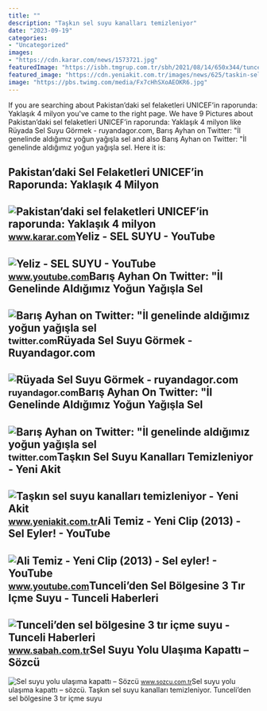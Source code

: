 ```yaml
---
title: ""
description: "Taşkın sel suyu kanalları temizleniyor"
date: "2023-09-19"
categories:
- "Uncategorized"
images:
- "https://cdn.karar.com/news/1573721.jpg"
featuredImage: "https://isbh.tmgrup.com.tr/sbh/2021/08/14/650x344/tunceliden-selden-etkilenen-kastamonu-ve-sinopa-3-1628954115107.jpg"
featured_image: "https://cdn.yeniakit.com.tr/images/news/625/taskin-sel-suyu-kanallari-temizleniyor-1564734804.jpg"
image: "https://pbs.twimg.com/media/Fx7cHhSXoAEOKR6.jpg"
---
```


If you are searching about Pakistan’daki sel felaketleri UNICEF’in raporunda: Yaklaşık 4 milyon you've came to the right page. We have 9 Pictures about Pakistan’daki sel felaketleri UNICEF’in raporunda: Yaklaşık 4 milyon like Rüyada Sel Suyu Görmek - ruyandagor.com, Barış Ayhan on Twitter: "İl genelinde aldığımız yoğun yağışla sel and also Barış Ayhan on Twitter: "İl genelinde aldığımız yoğun yağışla sel. Here it is:

Pakistan’daki Sel Felaketleri UNICEF’in Raporunda: Yaklaşık 4 Milyon
--------------------------------------------------------------------

 ![Pakistan’daki sel felaketleri UNICEF’in raporunda: Yaklaşık 4 milyon](https://cdn.karar.com/news/1573721.jpg) <small>www.karar.com</small>Yeliz - SEL SUYU - YouTube
--------------------------

 ![Yeliz - SEL SUYU - YouTube](https://i.ytimg.com/vi/mGoS9tlB6J0/maxresdefault.jpg) <small>www.youtube.com</small>Barış Ayhan On Twitter: "İl Genelinde Aldığımız Yoğun Yağışla Sel
-----------------------------------------------------------------

 ![Barış Ayhan on Twitter: "İl genelinde aldığımız yoğun yağışla sel](https://pbs.twimg.com/media/Fx7cHhSXoAEOKR6.jpg) <small>twitter.com</small>Rüyada Sel Suyu Görmek - Ruyandagor.com
---------------------------------------

 ![Rüyada Sel Suyu Görmek - ruyandagor.com](https://images.ruyandagor.com/2017/04/sel-suyu-gormek-1913.jpg) <small>ruyandagor.com</small>Barış Ayhan On Twitter: "İl Genelinde Aldığımız Yoğun Yağışla Sel
-----------------------------------------------------------------

 ![Barış Ayhan on Twitter: "İl genelinde aldığımız yoğun yağışla sel](https://pbs.twimg.com/media/Fx7cG1tXsAAEjB6.jpg) <small>twitter.com</small>Taşkın Sel Suyu Kanalları Temizleniyor - Yeni Akit
--------------------------------------------------

 ![Taşkın sel suyu kanalları temizleniyor - Yeni Akit](https://cdn.yeniakit.com.tr/images/news/625/taskin-sel-suyu-kanallari-temizleniyor-1564734804.jpg) <small>www.yeniakit.com.tr</small>Ali Temiz - Yeni Clip (2013) - Sel Eyler! - YouTube
---------------------------------------------------

 ![Ali Temiz - Yeni Clip (2013) - Sel eyler! - YouTube](https://i.ytimg.com/vi/UBoYtEuofjc/hqdefault.jpg) <small>www.youtube.com</small>Tunceli’den Sel Bölgesine 3 Tır Içme Suyu - Tunceli Haberleri
-------------------------------------------------------------

 ![Tunceli’den sel bölgesine 3 tır içme suyu - Tunceli Haberleri](https://isbh.tmgrup.com.tr/sbh/2021/08/14/650x344/tunceliden-selden-etkilenen-kastamonu-ve-sinopa-3-1628954115107.jpg) <small>www.sabah.com.tr</small>Sel Suyu Yolu Ulaşıma Kapattı – Sözcü
-------------------------------------

 ![Sel suyu yolu ulaşıma kapattı – Sözcü](https://i.sozcucdn.com/wp-content/uploads/2015/06/13/67033.jpg?w=776&h=436&mode=crop) <small>www.sozcu.com.tr</small>Sel suyu yolu ulaşıma kapattı – sözcü. Taşkın sel suyu kanalları temizleniyor. Tunceli’den sel bölgesine 3 tır içme suyu
